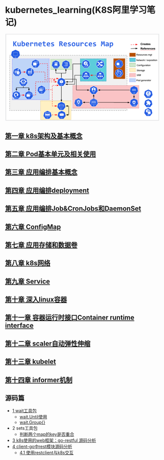 # kubernetes_learning(K8S阿里学习笔记)

![](img/.01_basis_idea/k8s_roadMap.png)

## [第一章 k8s架构及基本概念](chapter01_k8s_basic/01_kube_structure_n_basic_idea.md)

## [第二章 Pod基本单元及相关使用](chapter01_k8s_basic/02_pod.md)

## [第三章 应用编排基本概念](chapter01_k8s_basic/03_resource_object.md)

## [第四章 应用编排deployment](chapter01_k8s_basic/04_deployment.md)

## [第五章 应用编排Job&CronJobs和DaemonSet](chapter01_k8s_basic/05_Job_n_daemonSet.md)

## [第六章 ConfigMap](chapter01_k8s_basic/06_configMap.md)

## [第七章 应用存储和数据卷](chapter01_k8s_basic/07_volume.md)

## [第八章 k8s网络](chapter01_k8s_basic/08_k8s_network_model.md)

## [第九章 Service](chapter01_k8s_basic/09_service.md)

## [第十章 深入linux容器](chapter01_k8s_basic/10_container.md)

## [第十一章 容器运行时接口Container runtime interface](chapter01_k8s_basic/11_cri.md)

## [第十二章 scaler自动弹性伸缩](chapter01_k8s_basic/12_scaler.md)

## [第十三章 kubelet](chapter01_k8s_basic/13_kubelet.md)

## [第十四章 informer机制](chapter01_k8s_basic/14_informer.md)

## 源码篇
- [1 wait工具包](chapter04_k8s_pkg/01_k8s_util/01_wait/wait_util.md)
  - [wait.Until使用](chapter04_k8s_pkg/01_k8s_util/01_wait/01_util/main.go)
  - [wait.Group{}](chapter04_k8s_pkg/01_k8s_util/01_wait/02_waitGroup/main.go)
- 2 sets工具包
  - [判断两个map的key是否重合](chapter04_k8s_pkg/01_k8s_util/02_sets/main.go)
- [3 k8s使用的web框架：go-restful 源码分析](chapter04_k8s_pkg/02_k8s_restful/go-restful.md)
- [4 client-go中rest模块源码分析](chapter04_k8s_pkg/01_k8s_util/03_restclient/rest.md)
  - [4.1 使用restclient与k8s交互](chapter04_k8s_pkg/01_k8s_util/03_restclient/main.go)

